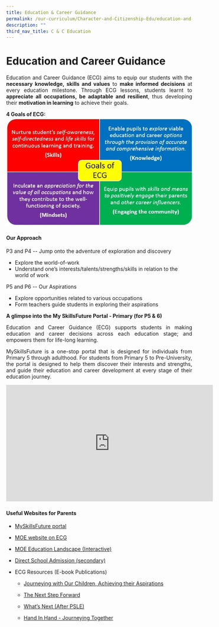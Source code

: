 ```yaml
---
title: Education & Career Guidance
permalink: /our-curriculum/Character-and-Citizenship-Edu/education-and-career-guidance/
description: ""
third_nav_title: C & C Education
---
```

# Education and Career Guidance

<p align="Justify">Education and Career Guidance (ECG) aims to equip our students with the <b>necessary knowledge, skills and values</b> to <b>make informed decisions</b> at every education milestone. Through ECG lessons, students learnt to <b>appreciate all occupations, be adaptable and resilient</b>, thus developing their <b>motivation in learning</b> to achieve their goals. 


**4 Goals of ECG:**
![](/images/image2.jpg)

#### Our Approach

P3 and P4 -- Jump onto the adventure of exploration and discovery
* Explore the world-of-work
* Understand one’s interests/talents/strengths/skills in relation to the world of work

P5 and P6 -- Our Aspirations
* Explore opportunities related to various occupations
* Form teachers guide students in exploring their aspirations 

**A glimpse into the My SkillsFuture Portal - Primary (for P5 & 6)**

<p align="Justify">Education and Career Guidance (ECG) supports students in making education and career decisions across each education stage; and empowers them for life-long learning.</p>

<p align="Justify">MySkillsFuture is a one-stop portal that is designed for individuals from Primary 5 through adulthood. For students from Primary 5 to Pre-University, the portal is designed to help them discover their interests and strengths, and guide their education and career development at every stage of their education journey.</p>

<iframe width="560" height="315" src="https://www.youtube.com/embed/i9fpBx9xeGU"  frameborder="0"  allowfullscreen></iframe><br>


#### Useful Websites for Parents

* [MySkillsFuture portal](https://www.myskillsfuture.gov.sg/content/student/en/primary.html)

* [MOE website on ECG](https://www.moe.gov.sg/page%20not%20found?item=%2fprogrammes%2feducation-and-career-guidance&user=extranet%5cAnonymous&site=moe-website)

* [MOE Education Landscape (Interactive)](https://www.moe.gov.sg/page%20not%20found?item=%2feducation%2flandscape&user=extranet%5cAnonymous&site=moe-website)

* [Direct School Admission (secondary)](https://www.moe.gov.sg/page%20not%20found?item=%2fadmissions%2fdirect-admissions%2fdsa-sec&user=extranet%5cAnonymous&site=moe-website)

* ECG Resources (E-book Publications)
	* [Journeying with Our Children, Achieving their Aspirations](https://www.moe.gov.sg/page%20not%20found?item=%2fmicrosites%2fecg-parent-guide&user=extranet%5cAnonymous&site=moe-website)

	* [The Next Step Forward](https://www.moe.gov.sg/page%20not%20found?item=%2fmicrosites%2fnext-step-forward%2f&user=extranet%5cAnonymous&site=moe-website)

	* [What’s Next (After PSLE)](https://www.moe.gov.sg/page%20not%20found?item=%2fmicrosites%2fwhats-next-after-psle%2f&user=extranet%5cAnonymous&site=moe-website)

	* [Hand In Hand - Journeying Together](https://www.moe.gov.sg/page%20not%20found?item=%2fmicrosites%2fhand-in-hand%2f&user=extranet%5cAnonymous&site=moe-website)